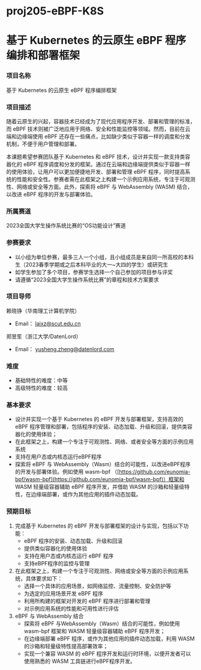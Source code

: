 # proj205-eBPF-K8S
# 基于 Kubernetes 的云原生 eBPF 程序编排和部署框架

### **项目名称**

基于 Kubernetes 的云原生 eBPF 程序编排框架

### **项目描述**

随着云原生的兴起，容器技术已经成为了现代应用程序开发、部署和管理的标准，而 eBPF 技术则被广泛地应用于网络、安全和性能监控等领域。然而，目前在云端和边缘端使用 eBPF 还存在一些痛点，比如缺少类似于容器一样的调度和分发机制，不便于用户管理和部署。

本课题希望参赛团队基于 Kubernetes 和 eBPF 技术，设计并实现一款支持类容器化的 eBPF 程序调度和分发的框架。通过在云端和边缘端提供类似于容器一样的使用体验，让用户可以更加便捷地开发、部署和管理 eBPF 程序，同时提高系统的性能和安全性。参赛者需在此框架之上构建一个示例应用系统，专注于可观测性、网络或安全等方面。此外，探索将 eBPF 与 WebAssembly (WASM) 结合，以改进 eBPF 程序的开发与部署体验。

### **所属赛道**

2023全国大学生操作系统比赛的“OS功能设计”赛道

### **参赛要求**

- 以小组为单位参赛，最多三人一个小组，且小组成员是来自同一所高校的本科生（2023春季学期或之后本科毕业的大一~大四的学生）或研究生
- 如学生参加了多个项目，参赛学生选择一个自己参加的项目参与评奖
- 请遵循“2023全国大学生操作系统比赛”的章程和技术方案要求

### **项目导师**

赖晓铮（华南理工计算机学院）

- Email： [laixz@scut.edu.cn](mailto:laixz@scut.edu.cn)

郑昱笙（浙江大学/DatenLord）

- Email： [yusheng.zheng@datenlord.com](mailto:yusheng.zheng@datenlord.com)

### **难度**

- 基础特性的难度：中等
- 高级特性的难度：较高

### **基本要求**

- 设计并实现一个基于 Kubernetes 的 eBPF 开发与部署框架，支持高效的 eBPF 程序管理和部署，包括程序的安装、动态加载、升级和回滚，提供类容器化的使用体验；
- 在此框架之上，构建一个专注于可观测性、网络、或者安全等方面的示例应用系统
- 支持在用户态或内核态运行eBPF程序
- 探索将 eBPF 与 WebAssembly（Wasm）结合的可能性，以改进eBPF程序的开发与部署体验。例如使用 wasm-bpf （[https://github.com/eunomia-bpf/wasm-bpf](https://github.com/eunomia-bpf/wasm-bpf)）框架和 WASM 轻量级容器辅助 eBPF 程序开发，并借助 WASM 的沙箱和轻量级特性，在边缘端部署，或作为其他应用的插件动态加载。

### **预期目标**

1. 完成基于 Kubernetes 的 eBPF 开发与部署框架的设计与实现，包括以下功能：
    - eBPF 程序的安装、动态加载、升级和回滚
    - 提供类似容器化的使用体验
    - 支持在用户态或内核态运行 eBPF 程序
    - 支持eBPF程序的监控与管理
2. 在此框架之上，构建一个专注于可观测性、网络或安全等方面的示例应用系统，具体要求如下：
    - 选择一个具体的应用场景，如网络监控、流量控制、安全防护等
    - 为选定的应用场景开发 eBPF 程序
    - 利用所构建的框架对开发的 eBPF 程序进行部署和管理
    - 对示例应用系统的性能和可用性进行评估
3.  eBPF 与 WebAssembly 结合
    - 探索将 eBPF 与WebAssembly（Wasm）结合的可能性，例如使用 wasm-bpf 框架和 WASM 轻量级容器辅助 eBPF 程序开发；
    - 在边缘端部署 eBPF 程序，或作为其他应用的插件动态加载，利用 WASM 的沙箱和轻量级特性提高部署效率；
    - 实现一个兼容 WASM 的 eBPF 程序开发和运行时环境，以便开发者可以使用熟悉的 WASM 工具链进行eBPF程序开发。
